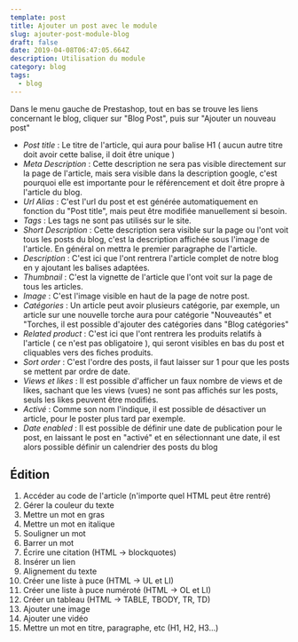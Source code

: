 ```yaml
---
template: post
title: Ajouter un post avec le module
slug: ajouter-post-module-blog
draft: false
date: 2019-04-08T06:47:05.664Z
description: Utilisation du module
category: blog
tags:
  - blog
---
```

Dans le menu gauche de Prestashop, tout en bas se trouve les liens concernant le blog, cliquer sur "Blog Post", puis sur "Ajouter un nouveau post"

* _Post title_ : Le titre de l'article, qui aura pour balise H1 ( aucun autre titre doit avoir cette balise, il doit être unique )
* _Meta Description_ : Cette description ne sera pas visible directement sur la page de l'article, mais sera visible dans la description google, c'est pourquoi elle est importante pour le référencement et doit être propre à l'article du blog.
* _Url Alias_ : C'est l'url du post et est générée automatiquement en fonction du "Post title", mais peut être modifiée manuellement si besoin.
* _Tags_ : Les tags ne sont pas utilisés sur le site.
* _Short Description_ : Cette description sera visible sur la page ou l'ont voit tous les posts du blog, c'est la description affichée sous l'image de l'article. En général on mettra le premier paragraphe de l'article.
* _Description_ : C'est ici que l'ont rentrera l'article complet de notre blog en y ajoutant les balises adaptées.
* _Thumbnail_ : C'est la vignette de l'article que l'ont voit sur la page de tous les articles.
* _Image_ : C'est l'image visible en haut de la page de notre post.
* _Catégories_ : Un article peut avoir plusieurs catégorie, par exemple, un article sur une nouvelle torche aura pour catégorie "Nouveautés" et "Torches, il est possible d'ajouter des catégories dans "Blog catégories"
* _Related product_ : C'est ici que l'ont rentrera les produits relatifs à l'article ( ce n'est pas obligatoire ), qui seront visibles en bas du post et cliquables vers des fiches produits.
* _Sort order_ : C'est l'ordre des posts, il faut laisser sur 1 pour que les posts se mettent par ordre de date.
* _Views et likes_ : Il est possible d'afficher un faux nombre de views et de likes, sachant que les views (vues) ne sont pas affichés sur les posts, seuls les likes peuvent être modifiés.
* _Activé_ : Comme son nom l'indique, il est possible de désactiver un article, pour le poster plus tard par exemple.
* _Date enabled_ : Il est possible de définir une date de publication pour le post, en laissant le post en "activé" et en sélectionnant une date, il est alors possible définir un calendrier des posts du blog





## Édition

1. Accéder au code de l'article (n'importe quel HTML peut être rentré)
2. Gérer la couleur du texte
3. Mettre un mot en gras
4. Mettre un mot en italique
5. Souligner un mot
6. Barrer un mot
7. Écrire une citation (HTML → blockquotes)
8. Insérer un lien 
9. Alignement du texte
10. Créer une liste à puce (HTML → UL et LI)
11. Créer une liste à puce numéroté (HTML → OL et LI)
12. Créer un tableau (HTML → TABLE, TBODY, TR, TD)
13. Ajouter une image
14. Ajouter une vidéo
15. Mettre un mot en titre, paragraphe, etc (H1, H2, H3...)
